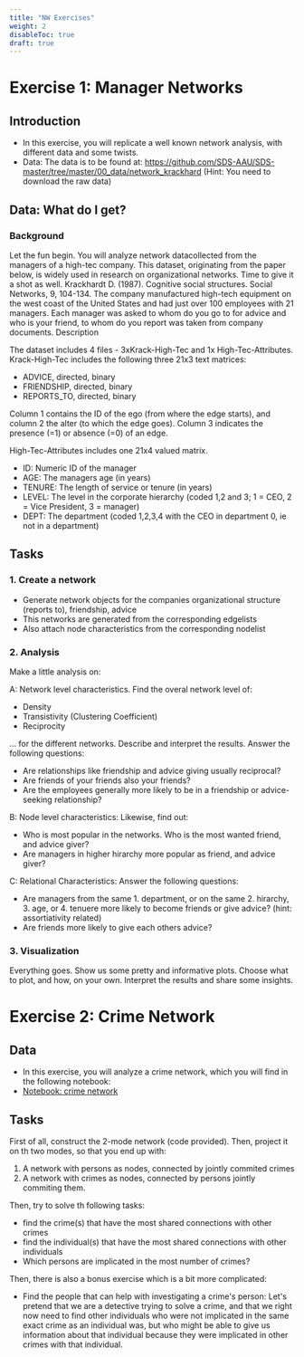 ```yaml
---
title: "NW Exercises"
weight: 2
disableToc: true
draft: true
---
```


# Exercise 1: Manager Networks

## Introduction

* In this exercise, you will replicate a well known network analysis, with different data and some twists. 
* Data: The data is to be found at: https://github.com/SDS-AAU/SDS-master/tree/master/00_data/network_krackhard  (Hint: You need to download the raw data)

## Data: What do I get?

### Background
Let the fun begin. You will analyze network datacollected from the managers of a high-tec company. This dataset, originating from the paper below, is widely used in research on organizational networks. Time to give it a shot as well.
Krackhardt D. (1987). Cognitive social structures. Social Networks, 9, 104-134. The company manufactured high-tech equipment on the west coast of the United States and had just over 100 employees with 21 managers. Each manager was asked to whom do you go to for advice and who is your friend, to whom do you report was taken from company documents.
Description

The dataset includes 4 files - 3xKrack-High-Tec and 1x High-Tec-Attributes. Krack-High-Tec includes the following three 21x3 text matrices:

* ADVICE, directed, binary
* FRIENDSHIP, directed, binary
* REPORTS_TO, directed, binary

Column 1 contains the ID of the ego (from where the edge starts), and column 2 the alter (to which the edge goes). Column 3 indicates the presence (=1) or absence (=0) of an edge.

High-Tec-Attributes includes one 21x4 valued matrix.

* ID: Numeric ID of the manager
* AGE: The managers age (in years)
* TENURE: The length of service or tenure (in years)
* LEVEL: The level in the corporate hierarchy (coded 1,2 and 3; 1 = CEO, 2 = Vice President, 3 = manager)
* DEPT: The department (coded 1,2,3,4 with the CEO in department 0, ie not in a department)


## Tasks

### 1. Create a network

* Generate network objects for the companies organizational structure (reports to), friendship, advice
* This networks are generated from the corresponding edgelists
* Also attach node characteristics from the corresponding nodelist

### 2. Analysis

Make a little analysis on:

A: Network level characteristics. Find the overal network level of:

* Density
* Transistivity (Clustering Coefficient)
* Reciprocity

... for the different networks. Describe and interpret the results. Answer the following questions:

* Are relationships like friendship and advice giving usually reciprocal?
* Are friends of your friends also your friends?
* Are the employees generally more likely to be in a friendship or advice-seeking relationship?

B: Node level characteristics: Likewise, find out:

* Who is most popular in the networks. Who is the most wanted friend, and advice giver?
* Are managers in higher hirarchy more popular as friend, and advice giver?

C: Relational Characteristics: Answer the following questions:

* Are managers from the same 1. department, or on the same 2. hirarchy, 3. age, or 4. tenuere more likely to become friends or give advice? (hint: assortiativity related)
* Are friends more likely to give each others advice?


### 3. Visualization

Everything goes. Show us some pretty and informative plots. Choose what to plot, and how, on your own. Interpret the results and share some insights.

<!---
## Notebooks

*  [Example Solution](https://colab.research.google.com/github/SDS-AAU/SDS-master/blob/master/M2/notebooks/Solution_M2_A1.ipynb)
--->


# Exercise 2: Crime Network

## Data

* In this exercise, you will analyze a crime network, which you will find in the following notebook:
* [Notebook: crime network](https://colab.research.google.com/github/aaubs/ds-master/blob/main/courses/ds4b-m2-1-nw/notebooks/s4-nw-2mode-exercise.ipynb)

## Tasks

First of all, construct the 2-mode network (code provided). Then, project it on th two modes, so that you end up with:

1. A network with persons as nodes, connected by jointly commited crimes
2. A network with crimes as nodes, connected by persons jointly commiting them.

Then, try to solve th following tasks:

* find the crime(s) that have the most shared connections with other crimes
* find the individual(s) that have the most shared connections with other individuals
* Which persons are implicated in the most number of crimes?

Then, there is also a bonus exercise which is a bit more complicated: 

* Find the people that can help with investigating a crime's person: Let's pretend that we are a detective trying to solve a crime, and that we right now need to find other individuals who were not implicated in the same exact crime as an individual was, but who might be able to give us information about that individual because they were implicated in other crimes with that individual.




 
